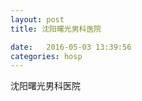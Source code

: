 ```yaml
--- 
layout: post 
title: 沈阳曙光男科医院

date:   2016-05-03 13:39:56 
categories: hosp 
--- 
```

   
沈阳曙光男科医院
